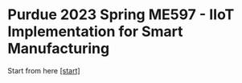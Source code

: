 # Purdue 2023 Spring ME597 - IIoT Implementation for Smart Manufacturing
Start from here [[start]](https://colab.research.google.com/github/Eunseob/purdue_me597/blob/index.ipynb)
